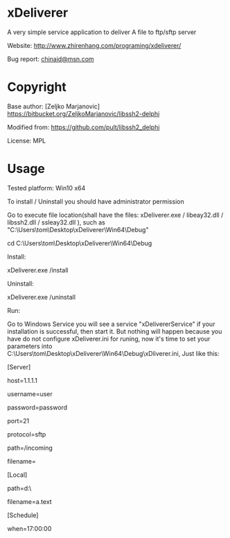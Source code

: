 # xDeliverer
A very simple service application to deliver A file to ftp/sftp server

Website: http://www.zhirenhang.com/programing/xdeliverer/

Bug report: chinaid@msn.com

# Copyright
Base author: [Zeljko Marjanovic] https://bitbucket.org/ZeljkoMarjanovic/libssh2-delphi

Modified from: https://github.com/pult/libssh2_delphi

License: MPL

# Usage
Tested platform: Win10 x64

To install / Uninstall you should have administrator permission

Go to execute file location(shall have the files: xDeliverer.exe / libeay32.dll / libssh2.dll / ssleay32.dll ), such as "C:\Users\tom\Desktop\xDeliverer\Win64\Debug"

cd C:\Users\tom\Desktop\xDeliverer\Win64\Debug

Install:

xDeliverer.exe /install

Uninstall:

xDeliverer.exe /uninstall

Run:

Go to Windows Service you will see a service "xDelivererService" if your installation is successful, then start it.
But nothing will happen because you have do not configure xDeliverer.ini for runing, now it's time to set your parameters into C:\Users\tom\Desktop\xDeliverer\Win64\Debug\xDliverer.ini,
Just like this:

[Server]

host=1.1.1.1

username=user

password=password

port=21

protocol=sftp

path=/incoming

filename=

[Local]

path=d:\

filename=a.text

[Schedule]

when=17:00:00
